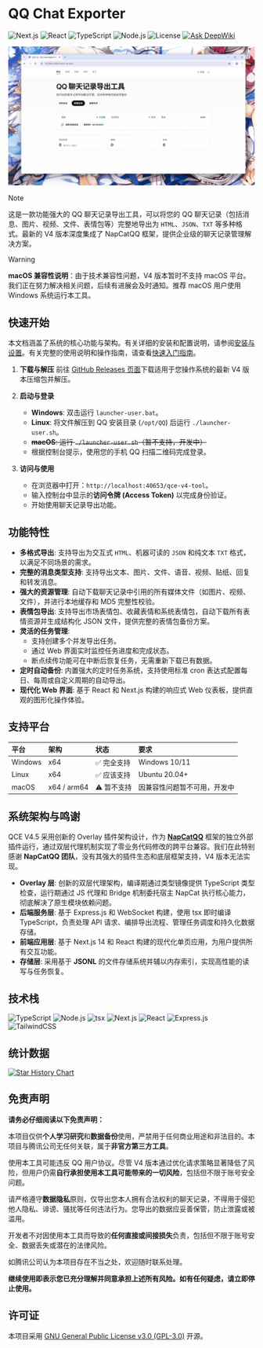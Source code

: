 # QQ Chat Exporter

![Next.js](https://img.shields.io/badge/Next.js-14-0070F3?style=flat-square&logo=next.js&logoColor=white)
![React](https://img.shields.io/badge/React-18-61DAFB?style=flat-square&logo=react&logoColor=black)
![TypeScript](https://img.shields.io/badge/TypeScript-5-3178C6?style=flat-square&logo=typescript&logoColor=white)
![Node.js](https://img.shields.io/badge/Node.js-20-5FA04E?style=flat-square&logo=nodedotjs&logoColor=white)
![License](https://img.shields.io/badge/License-GPL--3.0-10B981?style=flat-square&logoColor=white)
[![Ask DeepWiki](https://deepwiki.com/badge.svg)](https://deepwiki.com/shuakami/qq-chat-exporter)

![QCE V4 界面截图](https://github.com/shuakami/qq-chat-exporter/blob/9959f84b/image.png)


> [!NOTE]
> 这是一款功能强大的 QQ 聊天记录导出工具，可以将您的 QQ 聊天记录（包括消息、图片、视频、文件、表情包等）完整地导出为 `HTML`、`JSON`、`TXT` 等多种格式。最新的 V4 版本深度集成了 NapCatQQ 框架，提供企业级的聊天记录管理解决方案。

> [!WARNING]
> **macOS 兼容性说明**：由于技术兼容性问题，V4 版本暂时不支持 macOS 平台。我们正在努力解决相关问题，后续有进展会及时通知。推荐 macOS 用户使用 Windows 系统运行本工具。

## 快速开始

本文档涵盖了系统的核心功能与架构。有关详细的安装和配置说明，请参阅[安装与设置](https://deepwiki.com/shuakami/qq-chat-exporter/1.1-installation-and-setup)。有关完整的使用说明和操作指南，请查看[快速入门指南](https://deepwiki.com/shuakami/qq-chat-exporter/1.2-quick-start-guide)。

1.  **下载与解压**
    前往 [GitHub Releases 页面](https://github.com/shuakami/qq-chat-exporter/releases)下载适用于您操作系统的最新 V4 版本压缩包并解压。

2.  **启动与登录**
    *   **Windows**: 双击运行 `launcher-user.bat`。
    *   **Linux**: 将文件解压到 QQ 安装目录 (`/opt/QQ`) 后运行 `./launcher-user.sh`。
    *   ~~**macOS**: 运行 `./launcher-user.sh`（暂不支持，开发中）~~
    *   根据控制台提示，使用您的手机 QQ 扫描二维码完成登录。

3.  **访问与使用**
    *   在浏览器中打开：`http://localhost:40653/qce-v4-tool`。
    *   输入控制台中显示的**访问令牌 (Access Token)** 以完成身份验证。
    *   开始使用聊天记录导出功能。

## 功能特性

-   **多格式导出**: 支持导出为交互式 `HTML`、机器可读的 `JSON` 和纯文本 `TXT` 格式，以满足不同场景的需求。
-   **完整的消息类型支持**: 支持导出文本、图片、文件、语音、视频、贴纸、回复和转发消息。
-   **强大的资源管理**: 自动下载聊天记录中引用的所有媒体文件（如图片、视频、文件），并进行本地缓存和 MD5 完整性校验。
-   **表情包导出**: 支持导出市场表情包、收藏表情和系统表情包，自动下载所有表情资源并生成结构化 JSON 文件，提供完整的表情包备份方案。
-   **灵活的任务管理**:
    *   支持创建多个并发导出任务。
    *   通过 Web 界面实时监控任务进度和完成状态。
    *   断点续传功能可在中断后恢复任务，无需重新下载已有数据。
-   **定时自动备份**: 内置强大的定时任务系统，支持使用标准 cron 表达式配置每日、每周或自定义周期的自动导出。
-   **现代化 Web 界面**: 基于 React 和 Next.js 构建的响应式 Web 仪表板，提供直观的图形化操作体验。

## 支持平台

| 平台 | 架构 | 状态 | 要求 |
| :--- | :--- | :--- | :--- |
| Windows | x64 | ✅ 完全支持 | Windows 10/11 |
| Linux | x64 | ✅ 应该支持 | Ubuntu 20.04+ |
| macOS | x64 / arm64 | ⚠️ 暂不支持 | 因兼容性问题暂不可用，开发中 |

## 系统架构与鸣谢

QCE V4.5 采用创新的 Overlay 插件架构设计，作为 [**NapCatQQ**](https://github.com/NapNeko/NapCatQQ) 框架的独立外部插件运行，通过双层代理机制实现了零业务代码修改的跨平台兼容。我们在此特别感谢 **NapCatQQ 团队**，没有其强大的插件生态和底层框架支持，V4 版本无法实现。

-   **Overlay 层**: 创新的双层代理架构，编译期通过类型镜像提供 TypeScript 类型检查，运行期通过 JS 代理和 Bridge 机制委托宿主 NapCat 执行核心能力，彻底解决了原生模块依赖问题。
-   **后端服务层**: 基于 Express.js 和 WebSocket 构建，使用 tsx 即时编译 TypeScript，负责处理 API 请求、编排导出流程、管理任务调度和持久化数据存储。
-   **前端应用层**: 基于 Next.js 14 和 React 构建的现代化单页应用，为用户提供所有交互功能。
-   **存储层**: 采用基于 **JSONL** 的文件存储系统并辅以内存索引，实现高性能的读写与任务恢复。

## 技术栈

![TypeScript](https://img.shields.io/badge/TypeScript-5-3178C6?style=flat-square&logo=typescript&logoColor=white)
![Node.js](https://img.shields.io/badge/Node.js-20-5FA04E?style=flat-square&logo=nodedotjs&logoColor=white)
![tsx](https://img.shields.io/badge/tsx-Runtime-2D3748?style=flat-square)
![Next.js](https://img.shields.io/badge/Next.js-14-0070F3?style=flat-square&logo=next.js&logoColor=white)
![React](https://img.shields.io/badge/React-18-61DAFB?style=flat-square&logo=react&logoColor=black)
![Express.js](https://img.shields.io/badge/Express.js-FFA500?style=flat-square&logo=express&logoColor=white)
![TailwindCSS](https://img.shields.io/badge/TailwindCSS-06B6D4?style=flat-square&logo=tailwindcss&logoColor=white)

## 统计数据

[![Star History Chart](https://api.star-history.com/svg?repos=shuakami/qq-chat-exporter&type=Date)](https://star-history.com/#shuakami/qq-chat-exporter&Date)

## 免责声明

**请务必仔细阅读以下免责声明：**

本项目仅供**个人学习研究**和**数据备份**使用，严禁用于任何商业用途和非法目的。本项目与腾讯公司无任何关联，属于**非官方第三方工具**。

使用本工具可能违反 QQ 用户协议。尽管 V4 版本通过优化请求策略显著降低了风险，但用户仍需**自行承担使用本工具可能带来的一切风险**，包括但不限于账号安全问题。

请严格遵守**数据隐私**原则，仅导出您本人拥有合法权利的聊天记录，不得用于侵犯他人隐私、诽谤、骚扰等任何违法行为。您导出的数据应妥善保管，防止泄露或被滥用。

开发者不对因使用本工具而导致的**任何直接或间接损失**负责，包括但不限于账号安全、数据丢失或潜在的法律风险。

如腾讯公司认为本项目存在不当之处，欢迎随时联系处理。

**继续使用即表示您已充分理解并同意承担上述所有风险。如有任何疑虑，请立即停止使用。**

## 许可证

本项目采用 [GNU General Public License v3.0 (GPL-3.0)](https://www.gnu.org/licenses/gpl-3.0.html) 开源。